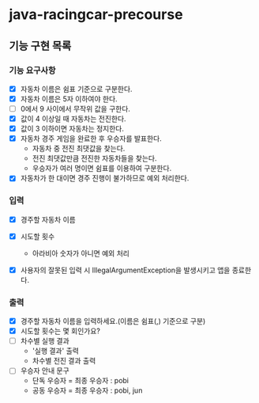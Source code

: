 # java-racingcar-precourse

## 기능 구현 목록

### 기능 요구사항

- [X] 자동차 이름은 쉼표 기준으로 구분한다.
- [X] 자동차 이름은 5자 이하여야 한다.
- [ ] 0에서 9 사이에서 무작위 값을 구한다.
- [X] 값이 4 이상일 때 자동차는 전진한다.
- [X] 값이 3 이하이면 자동차는 정지한다.
- [X] 자동차 경주 게임을 완료한 후 우승자를 발표한다.
    - 자동차 중 전진 최댓값을 찾는다.
    - 전진 최댓값만큼 전진한 자동차들을 찾는다.
    - 우승자가 여러 명이면 쉼표를 이용하여 구분한다.
- [X] 자동차가 한 대이면 경주 진행이 불가하므로 예외 처리한다.

### 입력

- [X] 경주할 자동차 이름

- [X] 시도할 횟수
    - 아라비아 숫자가 아니면 예외 처리

- [X] 사용자의 잘못된 입력 시 IllegalArgumentException을 발생시키고 앱을 종료한다.

### 출력

- [X] 경주할 자동차 이름을 입력하세요.(이름은 쉼표(,) 기준으로 구분)
- [X] 시도할 횟수는 몇 회인가요?
- [ ] 차수별 실행 결과
    - '실행 결과' 출력
    - 차수별 전진 결과 출력
- [ ] 우승자 안내 문구
    - 단독 우승자 = 최종 우승자 : pobi
    - 공동 우승자 = 최종 우승자 : pobi, jun
